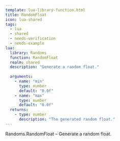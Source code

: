 ```yaml
---
template: lua-library-function.html
title: RandomFloat
icon: lua-shared
tags:
  - lua
  - shared
  - needs-verification
  - needs-example
lua:
  library: Randoms
  function: RandomFloat
  realm: shared
  description: "Generate a random float."
  
  arguments:
    - name: "min"
      type: number
      default: "0.0f"
    - name: "max"
      type: number
      default: "0.0f"
  returns:
    - type: number
      description: "The generated random float."
---
```


<div class="lua__search__keywords">
Randoms.RandomFloat &#x2013; Generate a random float.
</div>
